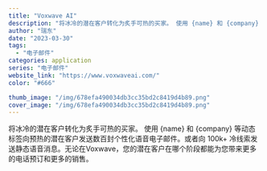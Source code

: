 ```yaml
---
title: "Voxwave AI"
description: "将冰冷的潜在客户转化为炙手可热的买家。 使用 {name} 和 {company} 等动态标签向预热的潜在客户发送数百封"
author: "瑞东"
date: "2023-03-30"
tags:
  - "电子邮件"
categories: application
series: "电子邮件"
website_link: "https://www.voxwaveai.com/"
color: "#666"

thumb_image: "/img/678efa490034db3cc35bd2c8419d4b89.png"
cover_image: "/img/678efa490034db3cc35bd2c8419d4b89.png"
---
```


将冰冷的潜在客户转化为炙手可热的买家。 使用 {name} 和 {company} 等动态标签向预热的潜在客户发送数百封个性化语音电子邮件。或者向 100k+ 冷线索发送静态语音消息。无论在Voxwave，您的潜在客户在哪个阶段都能为您带来更多的电话预订和更多的销售。